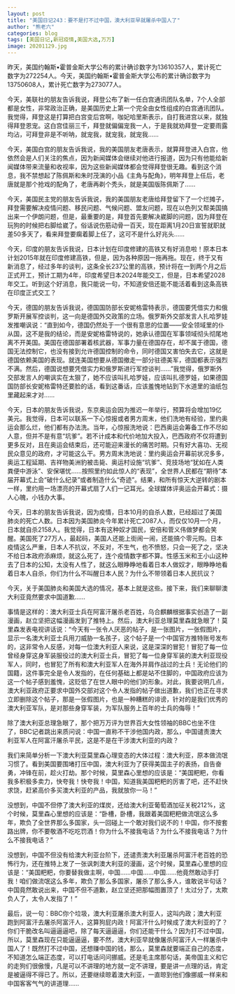 ```yaml
---
layout: post
title: "美国日记243：要不是打不过中国，澳大利亚早就屠杀中国人了"
author: "熊老六"
categories: blog
tags: [美国日记,新冠疫情,美国大选,万万]
image: 20201129.jpg
---
```

​​​​​​昨天，美国约翰斯•霍普金斯大学公布的累计确诊数字为13610357人，累计死亡数字为272254人。今天，美国约翰斯•霍普金斯大学公布的累计确诊数字为13750608人，累计死亡数字为273077人。

今天，美联社的朋友告诉我说，拜登公布了新一任白宫通讯团队名单，7个人全部都是女性，非常政治正确，是美国历史上第一个完全由女性组成的白宫通讯团队。我觉得，拜登这是打算把白宫变后宫啊，咖妃哈里斯表示，自打我进宫以来，就独得拜登恩宠。这白宫佳丽三千，拜登就偏偏宠我一人，于是我就劝拜登一定要雨露均沾，可拜登非是不听呐，就宠我，就宠我，就宠我……

今天，美国白宫的朋友告诉我说，我的美国朋友老唐表示，就算拜登进入白宫，他依然会是人们关注的焦点，因为新闻媒体会继续对他进行报道，因为只有他能给新闻媒体带来流量和收视率，因为这些新闻媒体都会觉得拜登很无趣。看到这个消息，我不禁想起了陈佩斯和朱时茂演的小品《主角与配角》，明年拜登上任后，老唐就是那个抢戏的配角了，老唐再剃个秃头，就是美国版陈佩斯了……

今天，美国民主党的朋友告诉我说，我的美国朋友老唐给拜登留下了一个烂摊子，拜登需要解决疫情问题、移民问题、气候问题、盟友问题，现在以色列又帮美国搞出来一个伊朗问题，但是，最重要的是，拜登首先要解决崴脚的问题，因为拜登在玩狗的时候把右脚给崴了。俗话说伤筋动骨一百天，现在距离1月20日宣誓就职就差50多天了，看来拜登要瘸着脚上任了，这可不是什么好兆头……

今天，印度的朋友告诉我说，日本计划在印度修建的高铁又有好消息啦！原本日本计划2015年就在印度修建高铁，但是，因为各种原因一拖再拖。现在，终于又有新消息了，经过多年的谈判，这条全长237公里的高铁，预计将在一到两个月之后正式开工，预计工期为4年，印度希望日本2024年能交工，但是，日本希望2028年交工。听到这个好消息，我只能说一句，不知道安倍还能不能活着看到这条高铁在印度正式交工？

今天，德国的朋友告诉我说，德国国防部长安妮格雷特表示，德国要凭借实力和俄罗斯开展军控谈判，这一向是德国外交政策的立场。俄罗斯外交部发言人扎哈罗娃发推嘲讽说：“直到如今，德国仍然处于一个很有意思的位置——安全领域里的仆从国，这不是我的结论，而是安妮格雷特说的，她承认德国在军事领域彻头彻尾地离不开美国。美国在德国部署着核武器，军事力量在德国存在，却不属于德国，德国无法控制它，也没有接到允许德国控制的命令，同时德国又害怕失去它，这就是德国依赖美国的表现。就连美国想要从德国撤走一部分驻德美军，德国都表示强烈不满。然后，德国说想要凭借实力和俄罗斯进行军控谈判……”我觉得，俄罗斯外交部发言人的嘲讽实在太狠了，她不应该叫扎哈罗娃，应该叫扎德罗娃，如果德国国防部长安妮格雷特还要脸的话，看到这番话，应该羞愧地钻到下水道里的油纸包里藏起来才对……

今天，日本的朋友告诉我说，东京奥运会因为推迟一年举行，预算将会增加19亿美元。我觉得，日本可以联系一下心惊报或者男方周末，他们洗地有经验，里约奥运会那么烂，他们都有办法洗。当年，心惊报洗地说：巴西奥运会筹备工作不尽如人意，但并不是有意“坑爹”。若不计成本和代价地加大投入，巴西政府不仅将遭到更多反对，且在奥运会结束后，还可能迎来漫长的痛苦时期。只有好大喜功、无视民众意见的政府，才可能这么干。男方周末洗地说：里约奥运会开幕前状况多多，奥运工程延期、吉祥物美洲豹被击毙、奥运村设施“坑爹”、竞技场地“犹如在人类粪便中游泳”、安保堪忧……按照里约如此惊人的“表现”，全世界人民都在“期待”本届开幕式上会“破什么纪录”或者制造什么“奇迹”。结果，和所有惊天大逆转的剧本一样，里约用一场漂亮的开幕式扇了人们一记耳光。全球媒体评奥运会开幕式：摄人心魄，小钱办大事。

今天，日本的朋友告诉我说，因为疫情，日本10月的自杀人数，已经超过了美国肺炎的死亡人数。日本因为美国肺炎今年累计死亡2087人，而仅仅10月一个月，日本就自杀2158人。我觉得，日本有这种奴才国民，安倍和菅义伟做梦都会笑醒。美国死了27万人，最起码，美国人还能上街闹一闹，还能搞个零元购。日本疫情这么严重，日本人不抗议，不反对，不生气，也不愤怒，只会一死了之，坚决不给日本政府添麻烦，就这么死了，连个疫情数字都不算。性感玉米和王小山这种去了日本的公知，太没有人性了，就这么眼睁睁地看着日本人做奴才，眼睁睁地看着日本人自杀，你们为什么不叫醒日本人民？为什么不带领着日本人民抗议？

今天，关于美国肺炎和美国大选的情况，基本上就是这些。接下来，我们来聊聊澳大利亚竟然要求中国道歉……

事情是这样的：澳大利亚士兵在阿富汗屠杀老百姓，乌合麒麟根据事实创造了一副漫画，赵立坚把这幅漫画发到了推特上。然后，澳大利亚总理莫里森就急眼了！莫里森发表电视讲话说：“今天有一张令人厌恶的帖子，是一张图片，一张假图片，显示一名澳大利亚士兵用刀威胁一名孩子，这个帖子是一个中国官方推特账号发布的，这非常令人反感，对每一位澳大利亚人来说，这是深深的冒犯！冒犯了每一位曾经身穿这身军装服役过的澳大利亚士兵，冒犯了每一位身穿军装的澳大利亚现役军人，同时，也冒犯了所有和澳大利亚军人在海外并肩作战过的士兵！无论他们的国籍，这件事完全是令人发指的，在任何基础上都是站不住脚的，中国政府应该为这一个帖子感到羞愧，这贬低了在世人眼中的他们的形象。对此，我要说明几点，澳大利亚政府正要求中国外交部对这个令人发指的帖子做出道歉，我们也正在寻求立即删除这个帖子，那是一张假图片，也是一种糟糕的诽谤，针对的是我们优秀的澳大利亚军队，是对那些身穿军装，为军队服务上百年的士兵的侮辱！”

除了澳大利亚总理急眼了，那个把万万评为世界百大女性领袖的BBC也坐不住了，BBC记者跳出来质问说：中国一直称不干涉他国内政，那么，中国谴责澳大利亚军人在阿富汗屠杀平民，这是不是在干涉澳大利亚的内政？

我们来简单分析一下澳大利亚莫里森心理变态的大体过程：澳大利亚，原本做流氓习惯了。看到美国要围堵打压中国，澳大利亚为了获得美国主子的表扬，自告奋勇，冲锋在前，趁火打劫。那个时候，莫里森心里想的应该是：“美国粑粑，你看我多积极多卖力，快夸我！快夸我！中国，知道我美国粑粑的厉害了吧，还不赶快求饶，赶紧高价多买澳大利亚的产品，我就放你一马！”

没想到，中国不但停了澳大利亚的煤炭，还给澳大利亚葡萄酒加征关税212%，这个时候，莫里森心里想的应该是：“卧槽，卧槽，我跟着美国粑粑做流氓这么多年，欺负了全世界那么多国家，头一回碰上一个敢对我们说不的！中国，你不按套路出牌，你不要敬酒不吃吃罚酒！你为什么不接我电话？为什么不接我电话？为什么不接我电话？”

没想到，中国不但没有给澳大利亚台阶下，还谴责澳大利亚屠杀阿富汗老百姓的恐怖行为，还在推特上发了一张讽刺澳大利亚的漫画，这个时候，莫里森心里想的应该是：“美国粑粑，你要替我做主啊，中国……中国……中国……他竟然敢动手打我！咱们做流氓这么多年，欺负了那么多国家，屠杀了那么多人，谁敢说半句话？中国竟然敢说出来，中国不但不道歉，赵立坚还把那幅图置顶了！太过分了，太欺负人了，太令人发指了！”

最后，说一句：BBC你个垃圾，澳大利亚屠杀澳大利亚人，这叫内政；澳大利亚跑到阿富汗去屠杀阿富汗人，这算狗屁内政！阿富汗什么时候成了澳大利亚的了？你们干脆改名叫逼逼逼吧，除了每天逼逼逼，你们还能干什么？因为打不过中国，所以，莫里森现在只能逼逼逼，要不然，澳大利亚早就像屠杀阿富汗人一样屠杀中国人了！既然打不过中国，还想赚中国的钱，那么，莫里森就要端正自己的态度，不知道怎么端正态度，可以打电话问问挪威。还是毛主席那句话，美帝国主义和它的走狗们很傲慢，凡是可以不讲理的地方就一定不讲理，要是讲一点理的话，肯定是被逼得不得已了。所以，还要继续晾着澳大利亚，一直晾到他们像挪威一样来和中国客客气气的讲道理……​​​​